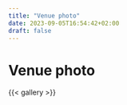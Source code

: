 ```yaml
---
title: "Venue photo"
date: 2023-09-05T16:54:42+02:00
draft: false
---
```


# Venue photo

{{< gallery >}}
